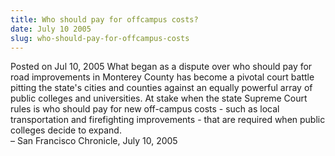 ```yaml
---
title: Who should pay for offcampus costs?
date: July 10 2005
slug: who-should-pay-for-offcampus-costs
---
```


 



<span class="date">Posted on Jul 10, 2005    </span>
What began as a dispute over who should pay for road improvements
in Monterey County has become a pivotal court battle pitting the
state&apos;s cities and counties against an equally powerful array of
public colleges and universities. At stake when the state Supreme
Court rules is who should pay for new off-campus costs - such as
local transportation and firefighting improvements - that are
required when public colleges decide to expand.<br>
&#x2013; San Francisco Chronicle, July 10, 2005<br/></br>




 
